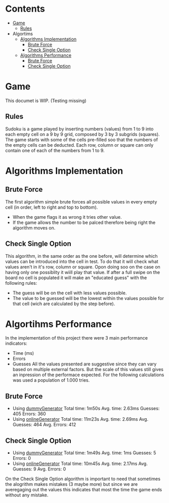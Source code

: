 # Contents
- [Game](https://github.com/48276AntonioMarques/sudoku#Game)
  - [Rules](https://github.com/48276AntonioMarques/sudoku#Rules)
- Algortims
   - [Algorithms Implementation](https://github.com/48276AntonioMarques/sudoku#Game)
     - [Brute Force](https://github.com/48276AntonioMarques/sudoku#Game)
     - [Check Single Option](https://github.com/48276AntonioMarques/sudoku#Game)
   - [Algorithms Performance](https://github.com/48276AntonioMarques/sudoku#Game)
     - [Brute Force](https://github.com/48276AntonioMarques/sudoku#Game)
     - [Check Single Option](https://github.com/48276AntonioMarques/sudoku#Game)
# Game
This documet is WIP. (Testing missing)
## Rules
Sudoku is a game played by inserting numbers (values) from 1 to 9 into each empty cell on a 9 by 9 grid, composed by 3 by 3 subgrids (squares).
The game starts with some of the cells pre-filled soo that the numbers of the empty cells can be deducted.
Each row, column or square can only contain one of each of the numbers from 1 to 9.

# Algorithms Implementation

## Brute Force
 The first algorithm simple brute forces all possible values in every empty cell (in order, left to right and top to bottom).
 - When the game flags it as wrong it tries other value.
 - If the game allows the number to be palced therefore being right the algorithm moves on.

## Check Single Option
 This algorithm, in the same order as the one before, will determine which values can be introduced into the cell in test.
 To do that it will check what values aren't in it's row, column or square.
 Opon doing soo on the case on having only one possiblity it wiill play that value.
 If after a full swipe on the board no cell is populated it will make an "educated guess" with the following rules:
 - The guess will be on the cell with less values possible.
 - The value to be guessed will be the lowest within the values possible for that cell (wich are calculated by the step before).

# Algortihms Performance
 In the implementation of this project there were 3 main performance indicators:
 - Time (ms)
 - Errors
 - Guesses
All the values presented are suggestive since they can vary based on multiple external factors.
But the scale of this values still gives an inpression of the performace expected.
For the following calculations was used a population of 1.000 tries.
## Brute Force
- Using [dummyGenerator](https://github.com/48276AntonioMarques/sudoku/blob/main/src/main/kotlin/game/generator/dummy.kt)
 Total time: 1m50s
 Avg. time: 2.63ms
 Guesses: 405
 Errors: 360
- Using [onlineGenerator](https://github.com/48276AntonioMarques/sudoku/blob/main/src/main/kotlin/game/generator/online.kt)
 Total time: 11m23s
 Avg. time: 2.69ms
 Avg. Guesses: 464
 Avg. Errors: 412
## Check Single Option
- Using [dummyGenerator](https://github.com/48276AntonioMarques/sudoku/blob/main/src/main/kotlin/game/generator/dummy.kt)
 Total time: 1m49s
 Avg. time: 1ms
 Guesses: 5
 Errors: 0
- Using [onlineGenerator](https://github.com/48276AntonioMarques/sudoku/blob/main/src/main/kotlin/game/generator/online.kt)
 Total time: 10m45s
 Avg. time: 2.17ms
 Avg. Guesses: 9
 Avg. Errors: 0

 On the Check Single Option algorithm is important to need that sometimes the alogrithm makes mistakes (3 maybe more)
 but since we are averegaging out the values this indicates that most the time the game ends without any mistake.
